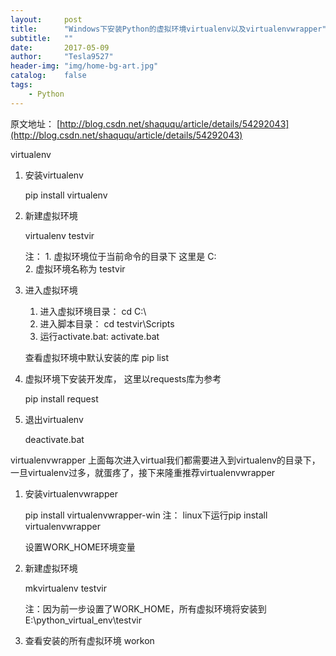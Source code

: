 ```yaml
---
layout:     post
title:      "Windows下安装Python的虚拟环境virtualenv以及virtualenvwrapper"
subtitle:   ""
date:       2017-05-09
author:     "Tesla9527"
header-img: "img/home-bg-art.jpg"
catalog:    false
tags:
    - Python
---
```


原文地址：
[http://blog.csdn.net/shaququ/article/details/54292043](http://blog.csdn.net/shaququ/article/details/54292043)

virtualenv

1. 安装virtualenv

	pip install virtualenv
	

2. 新建虚拟环境

	virtualenv testvir
	
	注： 1. 虚拟环境位于当前命令的目录下 这里是 C:\
        2. 虚拟环境名称为 testvir
		
3. 进入虚拟环境
	
	1) 进入虚拟环境目录： cd C:\
	2) 进入脚本目录：     cd testvir\Scripts
	3) 运行activate.bat:  activate.bat
	
	
	查看虚拟环境中默认安装的库
	pip list
	
4. 虚拟环境下安装开发库， 这里以requests库为参考

	pip install request
	

5. 退出virtualenv

	deactivate.bat
	
virtualenvwrapper
上面每次进入virtual我们都需要进入到virtualenv的目录下，一旦virtualenv过多，就蛋疼了，接下来隆重推荐virtualenvwrapper
1. 安装virtualenvwrapper

	pip install virtualenvwrapper-win
	注： linux下运行pip install virtualenvwrapper
	
	设置WORK_HOME环境变量
	
2. 新建虚拟环境

	mkvirtualenv testvir
	
	注：因为前一步设置了WORK_HOME，所有虚拟环境将安装到 E:\python_virtual_env\testvir
	
3. 查看安装的所有虚拟环境
	workon
	
	